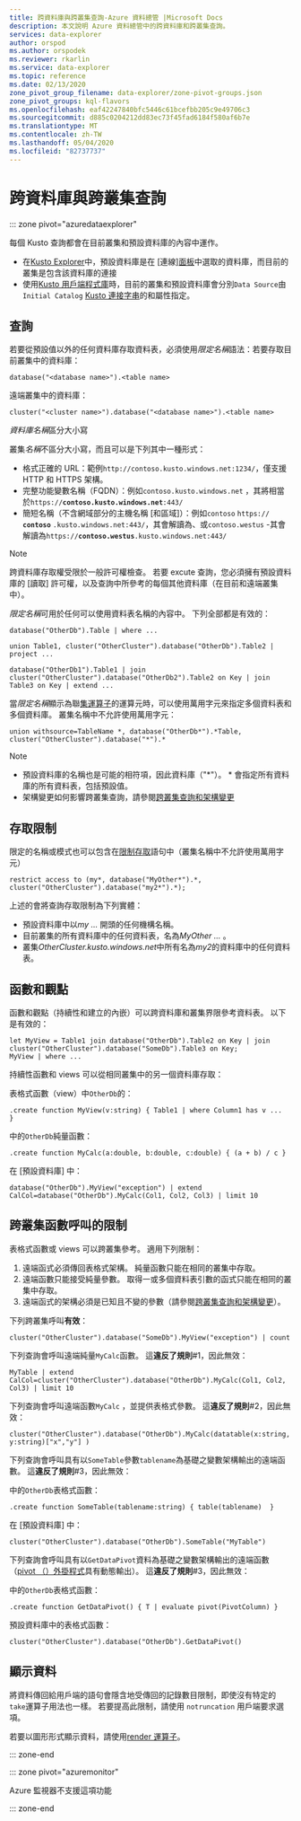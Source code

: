 ```yaml
---
title: 跨資料庫與跨叢集查詢-Azure 資料總管 |Microsoft Docs
description: 本文說明 Azure 資料總管中的跨資料庫和跨叢集查詢。
services: data-explorer
author: orspod
ms.author: orspodek
ms.reviewer: rkarlin
ms.service: data-explorer
ms.topic: reference
ms.date: 02/13/2020
zone_pivot_group_filename: data-explorer/zone-pivot-groups.json
zone_pivot_groups: kql-flavors
ms.openlocfilehash: eaf42247840bfc5446c61bcefbb205c9e49706c3
ms.sourcegitcommit: d885c0204212dd83ec73f45fad6184f580af6b7e
ms.translationtype: MT
ms.contentlocale: zh-TW
ms.lasthandoff: 05/04/2020
ms.locfileid: "82737737"
---
```

# <a name="cross-database-and-cross-cluster-queries"></a>跨資料庫與跨叢集查詢

::: zone pivot="azuredataexplorer"

每個 Kusto 查詢都會在目前叢集和預設資料庫的內容中運作。
* 在[Kusto Explorer](../tools/kusto-explorer.md)中，預設資料庫是在 [連線][面板](../tools/kusto-explorer.md#connections-panel)中選取的資料庫，而目前的叢集是包含該資料庫的連接
* 使用[Kusto 用戶端程式庫](../api/netfx/about-kusto-data.md)時，目前的叢集和預設資料庫會分別`Data Source`由`Initial Catalog` [Kusto 連接字串](../api/connection-strings/kusto.md)的和屬性指定。

## <a name="queries"></a>查詢
若要從預設值以外的任何資料庫存取資料表，必須使用*限定名稱*語法：若要存取目前叢集中的資料庫：
```kusto
database("<database name>").<table name>
```
遠端叢集中的資料庫：
```kusto
cluster("<cluster name>").database("<database name>").<table name>
```

*資料庫名稱*區分大小寫

叢集*名稱*不區分大小寫，而且可以是下列其中一種形式：
* 格式正確的 URL：範例`http://contoso.kusto.windows.net:1234/`，僅支援 HTTP 和 HTTPS 架構。
* 完整功能變數名稱（FQDN）：例如`contoso.kusto.windows.net` ，其將相當於`https://`**`contoso.kusto.windows.net`**`:443/`
* 簡短名稱（不含網域部分的主機名稱 [和區域]）：例如`contoso` `https://` **`contoso`** `.kusto.windows.net:443/`，其會解讀為、或`contoso.westus` -其會解讀為`https://`**`contoso.westus`**`.kusto.windows.net:443/`

> [!NOTE]
> 跨資料庫存取權受限於一般許可權檢查。
> 若要 excute 查詢，您必須擁有預設資料庫的 [讀取] 許可權，以及查詢中所參考的每個其他資料庫（在目前和遠端叢集中）。

*限定名稱*可用於任何可以使用資料表名稱的內容中。
下列全部都是有效的：

```kusto
database("OtherDb").Table | where ...

union Table1, cluster("OtherCluster").database("OtherDb").Table2 | project ...

database("OtherDb1").Table1 | join cluster("OtherCluster").database("OtherDb2").Table2 on Key | join Table3 on Key | extend ...
```

當*限定名稱*顯示為聯[集運算子](./unionoperator.md)的運算元時，可以使用萬用字元來指定多個資料表和多個資料庫。 叢集名稱中不允許使用萬用字元：

```kusto
union withsource=TableName *, database("OtherDb*").*Table, cluster("OtherCluster").database("*").*
```

> [!NOTE]
>* 預設資料庫的名稱也是可能的相符項，因此資料庫（"&#42;"）。 * 會指定所有資料庫的所有資料表，包括預設值。
>* 架構變更如何影響跨叢集查詢，請參閱[跨叢集查詢和架構變更](../concepts/crossclusterandschemachanges.md)

## <a name="access-restriction"></a>存取限制 
限定的名稱或模式也可以包含在[限制存取](./restrictstatement.md)語句中（叢集名稱中不允許使用萬用字元）
```kusto
restrict access to (my*, database("MyOther*").*, cluster("OtherCluster").database("my2*").*);
```

上述的會將查詢存取限制為下列實體：

* 預設資料庫中以*my ...* 開頭的任何機構名稱。 
* 目前叢集的所有資料庫中的任何資料表，名為*MyOther ...* 。
* 叢集*OtherCluster.kusto.windows.net*中所有名為*my2*的資料庫中的任何資料表。

## <a name="functions-and-views"></a>函數和觀點

函數和觀點（持續性和建立的內嵌）可以跨資料庫和叢集界限參考資料表。 以下是有效的：

```kusto
let MyView = Table1 join database("OtherDb").Table2 on Key | join cluster("OtherCluster").database("SomeDb").Table3 on Key;
MyView | where ...
```

持續性函數和 views 可以從相同叢集中的另一個資料庫存取：

表格式函數（view）中`OtherDb`的：

```kusto
.create function MyView(v:string) { Table1 | where Column1 has v ...  }  
```

中的`OtherDb`純量函數：
```kusto
.create function MyCalc(a:double, b:double, c:double) { (a + b) / c }  
```

在 [預設資料庫] 中：

```kusto
database("OtherDb").MyView("exception") | extend CalCol=database("OtherDb").MyCalc(Col1, Col2, Col3) | limit 10
```

## <a name="limitations-of-cross-cluster-function-calls"></a>跨叢集函數呼叫的限制

表格式函數或 views 可以跨叢集參考。 適用下列限制：

1. 遠端函式必須傳回表格式架構。 純量函數只能在相同的叢集中存取。
2. 遠端函數只能接受純量參數。 取得一或多個資料表引數的函式只能在相同的叢集中存取。
3. 遠端函式的架構必須是已知且不變的參數（請參閱[跨叢集查詢和架構變更](../concepts/crossclusterandschemachanges.md)）。

下列跨叢集呼叫**有效**：

```kusto
cluster("OtherCluster").database("SomeDb").MyView("exception") | count
```

下列查詢會呼叫遠端純量`MyCalc`函數。
這**違反了規則**#1，因此無效：

```kusto
MyTable | extend CalCol=cluster("OtherCluster").database("OtherDb").MyCalc(Col1, Col2, Col3) | limit 10
```

下列查詢會呼叫遠端函數`MyCalc` ，並提供表格式參數。
這**違反了規則**#2，因此無效：

```kusto
cluster("OtherCluster").database("OtherDb").MyCalc(datatable(x:string, y:string)["x","y"] ) 
```

下列查詢會呼叫具有以`SomeTable`參數`tablename`為基礎之變數架構輸出的遠端函數。
這**違反了規則**#3，因此無效：

中的`OtherDb`表格式函數：
```kusto
.create function SomeTable(tablename:string) { table(tablename)  }  
```

在 [預設資料庫] 中：
```kusto
cluster("OtherCluster").database("OtherDb").SomeTable("MyTable")
```

下列查詢會呼叫具有以`GetDataPivot`資料為基礎之變數架構輸出的遠端函數（[pivot （）外掛程式](pivotplugin.md)具有動態輸出）。
這**違反了規則**#3，因此無效：

中的`OtherDb`表格式函數：
```kusto
.create function GetDataPivot() { T | evaluate pivot(PivotColumn) }  
```

預設資料庫中的表格式函數：
```kusto
cluster("OtherCluster").database("OtherDb").GetDataPivot()
```

## <a name="displaying-data"></a>顯示資料

將資料傳回給用戶端的語句會隱含地受傳回的記錄數目限制，即使沒有特定的`take`運算子用法也一樣。 若要提高此限制，請使用 `notruncation` 用戶端要求選項。

若要以圖形形式顯示資料，請使用[render 運算子](renderoperator.md)。

::: zone-end

::: zone pivot="azuremonitor"

Azure 監視器不支援這項功能

::: zone-end

